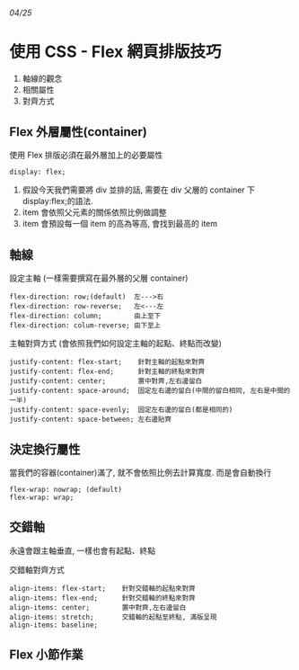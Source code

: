 ###### 04/25

# 使用 CSS - Flex 網頁排版技巧

1. 軸線的觀念
2. 相關屬性
3. 對齊方式

## Flex 外層屬性(container)

使用 Flex 排版必須在最外層加上的必要屬性

```
display: flex;
```

1. 假設今天我們需要將 div 並排的話, 需要在 div 父層的 container 下 display:flex;的語法.
2. item 會依照父元素的關係依照比例做調整
3. item 會預設每一個 item 的高為等高, 會找到最高的 item

## 軸線

設定主軸 (一樣需要撰寫在最外層的父層 container)

```
flex-direction: row;(default)  左--->右
flex-direction: row-reverse;   左<---左
flex-direction: column;        由上至下
flex-direction: colum-reverse; 由下至上
```

主軸對齊方式 (會依照我們如何設定主軸的起點、終點而改變)

```
justify-content: flex-start;    針對主軸的起點來對齊
justify-content: flex-end;      針對主軸的終點來對齊
justify-content: center;        置中對齊,左右邊留白
justify-content: space-around;  固定左右邊的留白(中間的留白相同, 左右是中間的一半)
justify-content: space-evenly;  固定左右邊的留白(都是相同的)
justify-content: space-between; 左右邊貼齊
```

## 決定換行屬性

當我們的容器(container)滿了, 就不會依照比例去計算寬度. 而是會自動換行

```
flex-wrap: nowrap; (default)
flex-wrap: wrap;
```

## 交錯軸

永遠會跟主軸垂直, 一樣也會有起點、終點

交錯軸對齊方式

```
align-items: flex-start;    針對交錯軸的起點來對齊
align-items: flex-end;      針對交錯軸的終點來對齊
align-items: center;        置中對齊,左右邊留白
align-items: stretch;       交錯軸的起點至終點, 滿版呈現
align-items: baseline;
```

## Flex 小節作業
